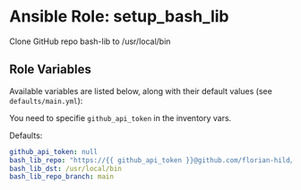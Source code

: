 # Ansible Role: setup_bash_lib
Clone GitHub repo bash-lib to /usr/local/bin

## Role Variables
Available variables are listed below, along with their default values (see `defaults/main.yml`):

You need to specifie `github_api_token` in the inventory vars.

Defaults:
 ```yaml
github_api_token: null
bash_lib_repo: "https://{{ github_api_token }}@github.com/florian-hild/bash-lib.git"
bash_lib_dst: /usr/local/bin
bash_lib_repo_branch: main
 ```

